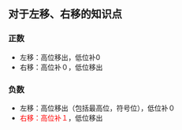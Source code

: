 ## 对于左移、右移的知识点

### 正数
- 左移：高位移出，低位补0
- 右移：高位补０，低位移出


### 负数
- 左移：高位移出（包括最高位，符号位），低位补０
- <font color=red>右移：高位补１</font>，低位移出
